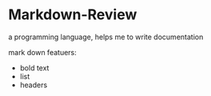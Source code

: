 # Markdown-Review
a programming language,
helps me to write 
documentation

mark down featuers:
- bold text
- list 
- headers